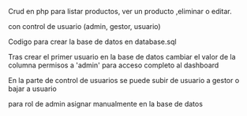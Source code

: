 Crud en php para listar productos, ver un producto ,eliminar o editar.

con control de usuario (admin, gestor, usuario) 

Codigo para crear la base de datos en database.sql

Tras crear el primer usuario en la base de datos cambiar el valor de la columna permisos a 'admin'
para acceso completo al dashboard

En la parte de control de usuarios se puede subir de usuario a gestor o bajar a usuario

para rol de admin asignar manualmente en la base de datos
